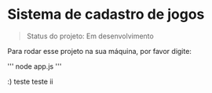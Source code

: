 # Sistema de cadastro de jogos #

>Status do projeto: Em desenvolvimento

Para rodar esse projeto na sua máquina, por favor digite:

'''
node app.js
'''

:)
teste
teste ii
